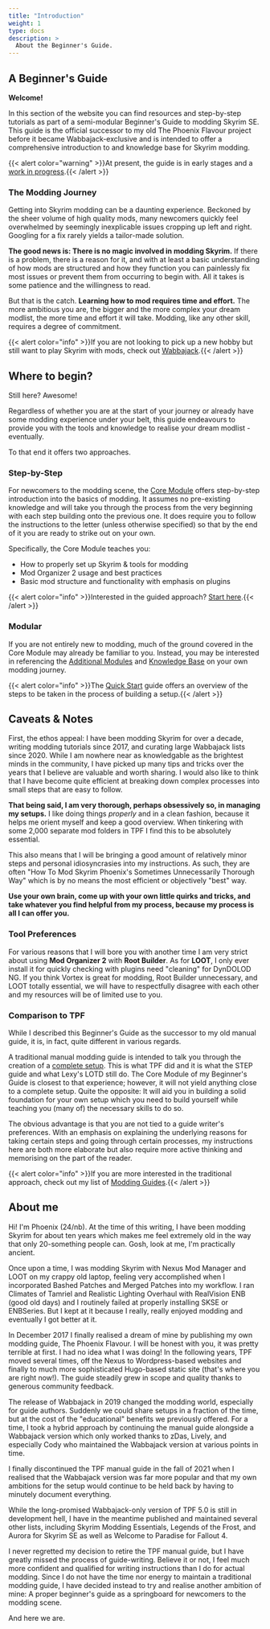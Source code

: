 ```yaml
---
title: "Introduction"
weight: 1
type: docs
description: >
  About the Beginner's Guide.
---
```


## A Beginner's Guide

**Welcome!**

In this section of the website you can find resources and step-by-step tutorials as part of a semi-modular Beginner's Guide to modding Skyrim SE. This guide is the official successor to my old The Phoenix Flavour project before it became Wabbajack-exclusive and is intended to offer a comprehensive introduction to and knowledge base for Skyrim modding.

{{< alert color="warning" >}}At present, the guide is in early stages and a <u>work in progress</u>.{{< /alert >}}

### The Modding Journey

Getting into Skyrim modding can be a daunting experience. Beckoned by the sheer volume of high quality mods, many newcomers quickly feel overwhelmed by seemingly inexplicable issues cropping up left and right. Googling for a fix rarely yields a tailor-made solution.

**The good news is: There is no magic involved in modding Skyrim.** If there is a problem, there is a reason for it, and with at least a basic understanding of how mods are structured and how they function you can painlessly fix most issues or prevent them from occurring to begin with. All it takes is some patience and the willingness to read.

But that is the catch. **Learning how to mod requires time and effort.** The more ambitious you are, the bigger and the more complex your dream modlist, the more time and effort it will take. Modding, like any other skill, requires a degree of commitment.

{{< alert color="info" >}}If you are not looking to pick up a new hobby but still want to play Skyrim with mods, check out [Wabbajack](/bg/knowledge-base/wabbajack/).{{< /alert >}}

## Where to begin?

Still here? Awesome!

Regardless of whether you are at the start of your journey or already have some modding experience under your belt, this guide endeavours to provide you with the tools and knowledge to realise your dream modlist - eventually.

To that end it offers two approaches.

### Step-by-Step

For newcomers to the modding scene, the [Core Module](/bg/core-module/) offers step-by-step introduction into the basics of modding. It assumes no pre-existing knowledge and will take you through the process from the very beginning with each step building onto the previous one. It does require you to follow the instructions to the letter (unless otherwise specified) so that by the end of it you are ready to strike out on your own.

Specifically, the Core Module teaches you:

- How to properly set up Skyrim & tools for modding
- Mod Organizer 2 usage and best practices
- Basic mod structure and functionality with emphasis on plugins

{{< alert color="info" >}}Interested in the guided approach? [Start here](/bg/core-module/step1/).{{< /alert >}}

### Modular

If you are not entirely new to modding, much of the ground covered in the Core Module may already be familiar to you. Instead, you may be interested in referencing the [Additional Modules](/bg/additional-modules/) and [Knowledge Base](/bg/knowledge-base/) on your own modding journey.

{{< alert color="info" >}}The [Quick Start](/bg/quick-start/) guide offers an overview of the steps to be taken in the process of building a setup.{{< /alert >}}

## Caveats & Notes

First, the ethos appeal: I have been modding Skyrim for over a decade, writing modding tutorials since 2017, and curating large Wabbajack lists since 2020. While I am nowhere near as knowledgable as the brightest minds in the community, I have picked up many tips and tricks over the years that I believe are valuable and worth sharing. I would also like to think that I have become quite efficient at breaking down complex processes into small steps that are easy to follow.

**That being said, I am very thorough, perhaps obsessively so, in managing my setups.** I like doing things *properly* and in a clean fashion, because it helps me orient myself and keep a good overview. When tinkering with some 2,000 separate mod folders in TPF I find this to be absolutely essential.

This also means that I will be bringing a good amount of relatively minor steps and personal idiosyncrasies into my instructions. As such, they are often "How To Mod Skyrim Phoenix's Sometimes Unnecessarily Thorough Way" which is by no means the most efficient or objectively "best" way.

**Use your own brain, come up with your own little quirks and tricks, and take whatever you find helpful from my process, because my process is all I can offer you.**

### Tool Preferences

For various reasons that I will bore you with another time I am very strict about using **Mod Organizer 2** with **Root Builder**. As for **LOOT**, I only ever install it for quickly checking with plugins need "cleaning" for DynDOLOD NG. If you think Vortex is great for modding, Root Builder unnecessary, and LOOT totally essential, we will have to respectfully disagree with each other and my resources will be of limited use to you.

### Comparison to TPF

While I described this Beginner's Guide as the successor to my old manual guide, it is, in fact, quite different in various regards.

A traditional manual modding guide is intended to talk you through the creation of a <u>complete setup</u>. This is what TPF did and it is what the STEP guide and what Lexy's LOTD still do. The Core Module of my Beginner's Guide is closest to that experience; however, it will not yield anything close to a complete setup. Quite the opposite: It will aid you in building a solid foundation for your own setup which you need to build yourself while teaching you (many of) the necessary skills to do so.

The obvious advantage is that you are not tied to a guide writer's preferences. With an emphasis on explaining the underlying reasons for taking certain steps and going through certain processes, my instructions here are both more elaborate but also require more active thinking and memorising on the part of the reader.

{{< alert color="info" >}}If you are more interested in the traditional approach, check out my list of [Modding Guides](/bg/knowledge-base/modding-guides/).{{< /alert >}}

## About me

Hi! I'm Phoenix (24/nb). At the time of this writing, I have been modding Skyrim for about ten years which makes me feel extremely old in the way that only 20-something people can. Gosh, look at me, I'm practically ancient.

Once upon a time, I was modding Skyrim with Nexus Mod Manager and LOOT on my crappy old laptop, feeling very accomplished when I incorporated Bashed Patches and Merged Patches into my workflow. I ran Climates of Tamriel and Realistic Lighting Overhaul with RealVision ENB (good old days) and I routinely failed at properly installing SKSE or ENBSeries. But I kept at it because I really, really enjoyed modding and eventually I got better at it.

In December 2017 I finally realised a dream of mine by publishing my own modding guide, The Phoenix Flavour. I will be honest with you, it was pretty terrible at first. I had no idea what I was doing! In the following years, TPF moved several times, off the Nexus to Wordpress-based websites and finally to much more sophisticated Hugo-based static site (that's where you are right now!). The guide steadily grew in scope and quality thanks to generous community feedback.

The release of Wabbajack in 2019 changed the modding world, especially for guide authors. Suddenly we could share setups in a fraction of the time, but at the cost of the "educational" benefits we previously offered. For a time, I took a hybrid approach by continuing the manual guide alongside a Wabbajack version which only worked thanks to zDas, Lively, and especially Cody who maintained the Wabbajack version at various points in time.

I finally discontinued the TPF manual guide in the fall of 2021 when I realised that the Wabbajack version was far more popular and that my own ambitions for the setup would continue to be held back by having to minutely document everything.

While the long-promised Wabbajack-only version of TPF 5.0 is still in development hell, I have in the meantime published and maintained several other lists, including Skyrim Modding Essentials, Legends of the Frost, and Aurora for Skyrim SE as well as Welcome to Paradise for Fallout 4.

I never regretted my decision to retire the TPF manual guide, but I have greatly missed the process of guide-writing. Believe it or not, I feel much more confident and qualified for writing instructions than I do for actual modding. Since I do not have the time nor energy to maintain a traditional modding guide, I have decided instead to try and realise another ambition of mine: A proper beginner's guide as a springboard for newcomers to the modding scene.

And here we are.